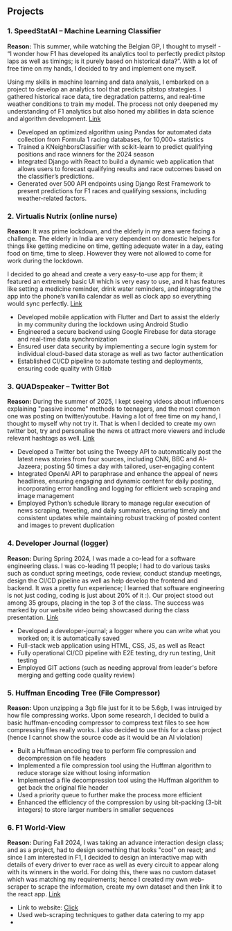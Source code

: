 ## Projects
### 1. SpeedStatAI – Machine Learning Classifier
**Reason:** This summer, while watching the Belgian GP, I thought to myself - “I wonder how F1 has developed its analytics tool to perfectly predict pitstop laps as well as timings; is it purely based on historical data?”. With a lot of free time on my hands, I decided to try and implement one myself. 

Using my skills in machine learning and data analysis, I embarked on a project to develop an analytics tool that predicts pitstop strategies. I gathered historical race data, tire degradation patterns, and real-time weather conditions to train my model. The process not only deepened my understanding of F1 analytics but also honed my abilities in data science and algorithm development. [Link](https://github.com/SiddharthMundra/SpeedStatAI)

- Developed an optimized algorithm using Pandas for automated data collection from Formula 1 racing databases, for 10,000+ statistics
- Trained a KNeighborsClassifier with scikit-learn to predict qualifying positions and race winners for the 2024 season
- Integrated Django with React to build a dynamic web application that allows users to forecast qualifying results and race outcomes based on the classifier’s predictions.
- Generated over 500 API endpoints using Django Rest Framework to present predictions for F1 races and qualifying sessions, including weather-related factors.


### 2. Virtualis Nutrix (online nurse)
**Reason:** It was prime lockdown, and the elderly in my area were facing a challenge. The elderly in India are very dependent on domestic helpers for things like getting medicine on time, getting adequate water in a day, eating food on time, time to sleep. However they were not allowed to come for work during the lockdown. 

I decided to go ahead and create a very easy-to-use app for them; it featured an extremely basic UI which is very easy to use, and it has features like setting a medicine reminder, drink water reminders, and integrating the app into the phone’s vanilla calendar as well as clock app so everything would sync perfectly. [Link](https://github.com/SiddharthMundra/Virtualis-Nutrix-Online-Nurse)

- Developed mobile application with Flutter and Dart to assist the elderly in my community during the lockdown using Android Studio
- Engineered a secure backend using Google Firebase for data storage and real-time data synchronization
- Ensured user data security by implementing a secure login system for individual cloud-based data storage as well as two factor authentication
- Established CI/CD pipeline to automate testing and deployments, ensuring code quality with Gitlab


### 3. QUADspeaker – Twitter Bot
**Reason:** During the summer of 2025, I kept seeing videos about influencers explaining "passive income" methods to teenagers, and the most common one was posting on twitter/youtube. Having a lot of free time on my hand, I thought to myself why not try it. That is when I decided to create my own twitter bot, try and personalise the news ot attract more viewers and include relevant hashtags as well. [Link](https://github.com/SiddharthMundra/QUADspeaker)

- Developed a Twitter bot using the Tweepy API to automatically post the latest news stories from four sources, including CNN, BBC and Al-Jazeera; posting 50 times a day with tailored, user-engaging content
- Integrated OpenAI API to paraphrase and enhance the appeal of news headlines, ensuring engaging and dynamic content for daily posting, incorporating error handling and logging for efficient web scraping and image management
- Employed Python’s schedule library to manage regular execution of news scraping, tweeting, and daily summaries, ensuring timely and consistent updates while maintaining robust tracking of posted content and images to prevent duplication


### 4. Developer Journal (logger)
**Reason:** During Spring 2024, I was made a co-lead for a software engineering class. I was co-leading 11 people; I had to do various tasks such as conduct spring meetings, code review, conduct standup meetings, design the CI/CD pipeline as well as help develop the frontend and backend. It was a pretty fun experience; I learned that software engineering is not just coding, coding is just about 20% of it :). Our project stood out among 35 groups, placing in the top 3 of the class. The success was marked by our website video being showcased during the class presentation. [Link](https://github.com/SiddharthMundra/Developer-Journal)


- Developed a developer-journal; a logger where you can write what you worked on; it is automatically saved 
- Full-stack web application using HTML, CSS, JS, as well as React
- Fully operational CI/CD pipeline with E2E testing, dry run testing, Unit testing
- Employed GIT actions (such as needing approval from leader's before merging and getting code quality review)

### 5. Huffman Encoding Tree (File Compressor)
**Reason:** Upon unzipping a 3gb file just for it to be 5.6gb, I was intruiged by how file compressing works. Upon some research, I decided to build a basic huffman-encoding compressor to compress text files to see how compressing files really works. I also decided to use this for a class project (hence I cannot show the source code as it would be an AI violation)

- Built a Huffman encoding tree to perform file compression and decompression on file headers
- Implemented a file compression tool using the Huffman algorithm to reduce storage size without losing information
- Implemented a file decompression tool using the Huffman algorithm to get back the original file header
- Used a priority queue to further make the process more efficient
- Enhanced the efficiency of the compression by using bit-packing (3-bit integers) to store larger numbers in smaller sequences

### 6. F1 World-View
**Reason:** During Fall 2024, I was taking an advance interaction design class; and as a project, had to design something that looks "cool" on react; and since I am interested in F1, I decided to design an interactive map with details of every driver to ever race as well as every circuit to appear along with its winners in the world. For doing this, there was no custom dataset which was matching my requirements; hence I created my own web-scraper to scrape the information, create my own dataset and then link it to the react app. [Link](https://github.com/SiddharthMundra/RaceNation-F1-World-View)


- Link to website: [Click](https://poetic-cheesecake-a45473.netlify.app)
- Used web-scraping techniques to gather data catering to my app
- 



